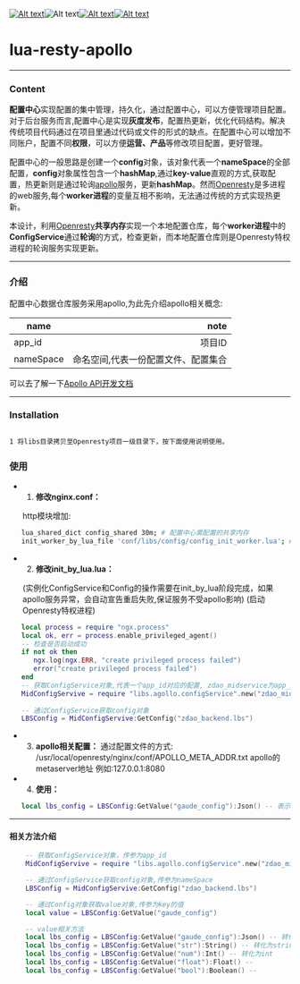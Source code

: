 [![Alt text](https://img.shields.io/static/v1?label=Language&message=lua&color=blue)](http://www.lua.org/)![Alt text](https://img.shields.io/static/v1?label=Release&message=V1.0.0&color=yellow)[![Alt text](https://img.shields.io/static/v1?label=Blog&message=csdn&color=blue)](https://blog.csdn.net/weixin_40783338?spm=1000.2115.3001.5343)[![Alt text](https://img.shields.io/static/v1?label=openresty&message=Nginx&color=green)](https://github.com/openresty/lua-nginx-module)



# lua-resty-apollo
------------------------------


### Content

**配置中心**实现配置的集中管理，持久化，通过配置中心，可以方便管理项目配置。对于后台服务而言,配置中心是实现**灰度发布**，配置热更新，优化代码结构。解决传统项目代码通过在项目里通过代码或文件的形式的缺点。在配置中心可以增加不同账户，配置不同**权限**，可以方便**运营、产品**等修改项目配置，更好管理。

配置中心的一般思路是创建一个**config**对象，该对象代表一个**nameSpace**的全部配置，**config**对象属性包含一个**hashMap**,通过**key-value**直观的方式,获取配置，热更新则是通过轮询[apollo](https://github.com/ctripcorp/apollo)服务，更新**hashMap**。然而[Openresty](http://openresty.org/en/)是多进程的web服务,每个**worker进程**的变量互相不影响，无法通过传统的方式实现热更新。

本设计，利用[Openresty](http://openresty.org/en/)**共享内存**实现一个本地配置仓库，每个**worker进程**中的**ConfigService**通过**轮询**的方式，检查更新，而本地配置仓库则是Openresty特权进程的轮询服务实现更新。

-------------------

### 介绍

配置中心数据仓库服务采用apollo,为此先介绍apollo相关概念:

| name             |       note | 
| ------------------------------ | ---------:| 
| app_id       | 项目ID |
| nameSpace         |     命名空间,代表一份配置文件、配置集合 | 

可以去了解一下[Apollo API开发文档](https://ctripcorp.github.io/apollo/#/zh/usage/other-language-client-user-guide)

--------------------------------------

### Installation

```bash

1 将libs目录拷贝至Openresty项目一级目录下，按下面使用说明使用。

```

### 使用


- 1. **修改nginx.conf：**
 
   http模块增加:

```bash
   lua_shared_dict config_shared 30m; # 配置中心需配置的共享内存
   init_worker_by_lua_file 'conf/libs/config/config_init_worker.lua'; # 启动相关定时服务
```
            
- 2. **修改init_by_lua.lua：**
 
   (实例化ConfigService和Config的操作需要在init_by_lua阶段完成，如果apollo服务异常，会自动宣告重启失败,保证服务不受apollo影响)
   (启动Openresty特权进程)

```lua
   local process = require "ngx.process"
   local ok, err = process.enable_privileged_agent()
   -- 检查是否启动成功
   if not ok then
      ngx.log(ngx.ERR, "create privileged process failed")
      error("create privileged process failed")
   end
   -- 获取ConfigService对象,代表一个app_id对应的配置, zdao_midservice为app_id，为全局变量
   MidConfigServive = require "libs.agollo.configService".new("zdao_midservice")
  
   -- 通过ConfigService获取config对象
   LBSConfig = MidConfigServive:GetConfig("zdao_backend.lbs")

```

- 3. **apollo相关配置：**
   通过配置文件的方式:
       /usr/local/openresty/nginx/conf/APOLLO_META_ADDR.txt apollo的metaserver地址 例如:127.0.0.1:8080

- 4. **使用：**
   
```lua 
   local lbs_config = LBSConfig:GetValue("gaude_config"):Json() -- 表示获取nameSpace为zdao_backend.lbs下gaude_config的值,并转化为json对象
```

---------------

#### 相关方法介绍

```lua
    -- 获取ConfigService对象，传参为app_id
    MidConfigServive = require "libs.agollo.configService".new("zdao_midservice")

    -- 通过ConfigService获取config对象,传参为nameSpace
    LBSConfig = MidConfigServive:GetConfig("zdao_backend.lbs")

    -- 通过Config对象获取value对象,传参为key的值
    local value = LBSConfig:GetValue("gaude_config")

    -- value相关方法
    local lbs_config = LBSConfig:GetValue("gaude_config"):Json() -- 转化为table
    local lbs_config = LBSConfig:GetValue("str"):String() -- 转化为string
    local lbs_config = LBSConfig:GetValue("num"):Int() -- 转化为int
    local lbs_config = LBSConfig:GetValue("float"):Float() -- 
    local lbs_config = LBSConfig:GetValue("bool"):Boolean() -- 
```


      